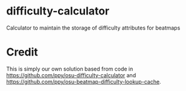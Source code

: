 # difficulty-calculator
Calculator to maintain the storage of difficulty attributes for beatmaps

# Credit

This is simply our own solution based from code in https://github.com/ppy/osu-difficulty-calculator and https://github.com/ppy/osu-beatmap-difficulty-lookup-cache.